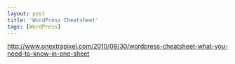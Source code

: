 ```yaml
---
layout: post
title: 'WordPress Cheatsheet'
tags: [WordPress]
---
```


<http://www.onextrapixel.com/2010/09/30/wordpress-cheatsheet-what-you-need-to-know-in-one-sheet>
